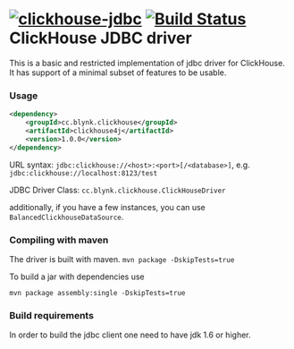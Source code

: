[![clickhouse-jdbc](https://maven-badges.herokuapp.com/maven-central/ru.yandex.clickhouse/clickhouse-jdbc/badge.svg)](https://maven-badges.herokuapp.com/maven-central/ru.yandex.clickhouse/clickhouse-jdbc) [![Build Status](https://travis-ci.org/yandex/clickhouse-jdbc.svg?branch=master)](https://travis-ci.org/yandex/clickhouse-jdbc)
ClickHouse JDBC driver
===============

This is a basic and restricted implementation of jdbc driver for ClickHouse.
It has support of a minimal subset of features to be usable.

### Usage
```xml
<dependency>
    <groupId>cc.blynk.clickhouse</groupId>
    <artifactId>clickhouse4j</artifactId>
    <version>1.0.0</version>
</dependency>
```

URL syntax: 
`jdbc:clickhouse://<host>:<port>[/<database>]`, e.g. `jdbc:clickhouse://localhost:8123/test`

JDBC Driver Class:
`cc.blynk.clickhouse.ClickHouseDriver`

additionally, if you have a few instances, you can use `BalancedClickhouseDataSource`.

### Compiling with maven
The driver is built with maven.
`mvn package -DskipTests=true`

To build a jar with dependencies use

`mvn package assembly:single -DskipTests=true`

### Build requirements
In order to build the jdbc client one need to have jdk 1.6 or higher.
